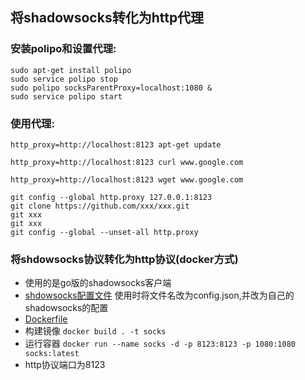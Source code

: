 ## 将shadowsocks转化为http代理

### 安装polipo和设置代理:
```shell
sudo apt-get install polipo
sudo service polipo stop
sudo polipo socksParentProxy=localhost:1080 &
sudo service polipo start
```
### 使用代理:

```shell
http_proxy=http://localhost:8123 apt-get update

http_proxy=http://localhost:8123 curl www.google.com

http_proxy=http://localhost:8123 wget www.google.com

git config --global http.proxy 127.0.0.1:8123
git clone https://github.com/xxx/xxx.git
git xxx
git xxx
git config --global --unset-all http.proxy
```

### 将shdowsocks协议转化为http协议(docker方式)
- 使用的是go版的shadowsocks客户端
- [shdowsocks配置文件](./docker/config.json.sample) 使用时将文件名改为config.json,并改为自己的shadowsocks的配置
- [Dockerfile](./docker/Dockerfile)
- 构建镜像 `docker build . -t socks`
- 运行容器 `docker run --name socks -d -p 8123:8123 -p 1080:1080 socks:latest`
- http协议端口为8123
